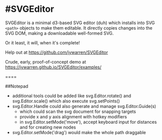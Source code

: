 #SVGEditor
====

SVGEditor is a minimal d3-based SVG editor (duh) which installs into SVG `<path>` objects to make them editable. It directly copies changes into the SVG DOM, making a downloadable well-formed SVG. 

Or it least, it will, when it's complete!

Help out at https://github.com/jywarren/SVGEditor

Crude, early, proof-of-concept demo at https://jywarren.github.io/SVGEditor/examples/

====

##Notepad

* additional tools could be added like svg.Editor.rotate() and svg.Editor.scale() which also execute svg.setPoints()
* svg.Editor.Handle could also generate and manage svg.Editor.Guide(s)
  * which could scan the svg document for snapping targets
  * provide x and y axis alignment with hotkey modifiers
  * in svg.Editor.setMode('move'), accept keyboard input for distances and <enter> for creating new nodes
* svg.Editor.setMode('drag') would make the whole path draggable

